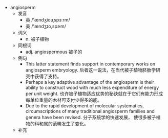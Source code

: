 - angiosperm
  - 发音
    - 英 /'ændʒiouˌspɜːrm/
    - 美 /'ændʒɪo,spɝm/
  - 词义
    - n. 被子植物
  - 同根词
    - adj. angiospermous 被子的
  - 例句
    - This latter statement finds support in contemporary works on angiosperm embryology. 后者这一说法，在当代被子植物胚胎学研究中获得了支持。
    - Perhaps a key adaptive advantage of the angiosperm is their ability to construct wood with much less expenditure of energy per unit weight. 也许被子植物适应优势的秘诀就在于它们有能力形成每单位重量的木材可支付少得多的能。
    - Due to the rapid development of molecular systematics, circumscriptions of many traditional angiosperm families and genera have been revised. 分子系统学的快速发展， 使很多被子植物的科和属的范畴发生了变化。
  - 补充